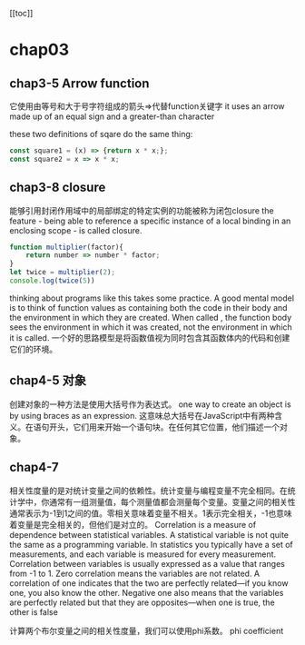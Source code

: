 [[toc]]

# chap03
## chap3-5 Arrow function
它使用由等号和大于号字符组成的箭头=>代替function关键字
it uses an arrow made up of an equal sign and a greater-than character

these two definitions of sqare do the same thing:
```javascript
const square1 = (x) => {return x * x;};
const square2 = x => x * x;

```

## chap3-8 closure
能够引用封闭作用域中的局部绑定的特定实例的功能被称为闭包closure
the feature - being able to reference a specific instance of a local binding in an enclosing scope - is called closure.

```javascript
function multiplier(factor){
    return number => number * factor;
}
let twice = multiplier(2);
console.log(twice(5))
```
thinking about programs like this takes some practice. A good mental model is to think of function values as containing both the code in their body and the environment in which they are created. When called , the function body sees the environment in which it was created, not the environment in which it is called.
一个好的思路模型是将函数值视为同时包含其函数体内的代码和创建它们的环境。

## chap4-5 对象
创建对象的一种方法是使用大括号作为表达式。
one way to create an object is by using braces as an expression.
这意味总大括号在JavaScript中有两种含义。在语句开头，它们用来开始一个语句块。在任何其它位置，他们描述一个对象。

## chap4-7
相关性度量的是对统计变量之间的依赖性。统计变量与编程变量不完全相同。在统计学中，你通常有一组测量值，每个测量值都会测量每个变量。变量之间的相关性通常表示为-1到1之间的值。零相关意味着变量不相关。1表示完全相关，-1也意味着变量是完全相关的，但他们是对立的。
Correlation is a measure of dependence between statistical variables. A statistical variable is not quite the same as a programming variable. In statistics you typically have a set of measurements, and each variable is measured for every measurement. Correlation between variables is usually expressed as a value that ranges from -1 to 1. Zero correlation means the variables are not related. A correlation of one indicates that the two are perfectly related—if you know one, you also know the other. Negative one also means that the variables are perfectly related but that they are opposites—when one is true, the other is false

计算两个布尔变量之间的相关性度量，我们可以使用phi系数。 phi coefficient 